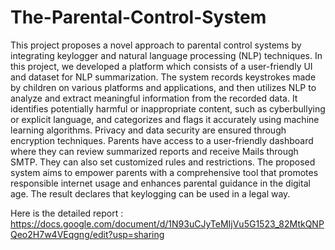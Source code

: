 # The-Parental-Control-System
This project proposes a novel approach to parental control systems by integrating keylogger and natural language processing (NLP) techniques.
In this project, we developed a platform which consists of  a user-friendly UI and dataset for NLP summarization. 
The system records keystrokes made by children on various platforms and applications, and then utilizes NLP to analyze 
and extract meaningful information from the recorded data. It identifies potentially harmful or inappropriate content, 
such as cyberbullying or explicit language, and categorizes and flags it accurately using machine learning algorithms. 
Privacy and data security are ensured through encryption techniques. 
Parents have access to a user-friendly dashboard where they can review summarized reports and receive Mails through SMTP. 
They can also set customized rules and restrictions. 
The proposed system aims to empower parents with a comprehensive tool that promotes responsible internet usage and enhances parental guidance in the digital age.
The result declares that keylogging can be used in a legal way. 

Here is the detailed report : 
https://docs.google.com/document/d/1N93uCJyTeMIjVu5G1523_82MtkQNPQeo2H7w4VEqgng/edit?usp=sharing
